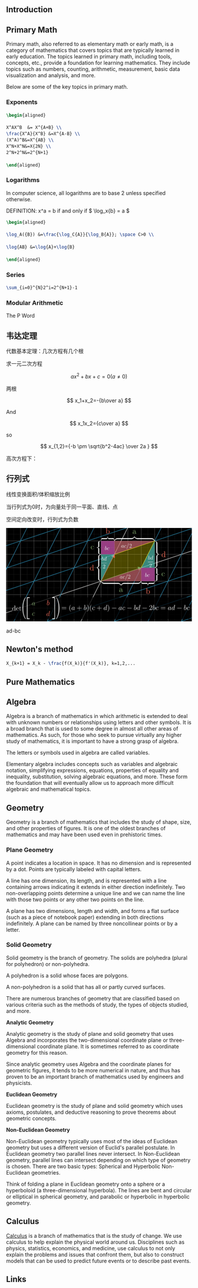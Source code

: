 ## Introduction

## Primary Math

Primary math, also referred to as elementary math or early math, is a category of mathematics that covers topics that are typically learned in early education.
The topics learned in primary math, including tools, concepts, etc., provide a foundation for learning mathematics.
They include topics such as numbers, counting, arithmetic, measurement, basic data visualization and analysis, and more.

Below are some of the key topics in primary math.

### Exponents

```tex
\begin{aligned}

X^AX^B  &= X^{A+B} \\
\frac{X^A}{X^B} &=X^{A-B} \\
(X^A)^B&=X^{AB} \\
X^N+X^N&=X{2N} \\
2^N+2^N&=2^{N+1}

\end{aligned}
```

### Logarithms

In computer science, all logarithms are to base 2 unless specified otherwise.

DEFINITION: x^a = b if and only if $ \log_x{b} = a $

```tex
\begin{aligned}

\log_A({B}) &=\frac{\log_C{A}}{\log_B{A}}; \space C>0 \\

\log{AB} &=\log{A}+\log{B}

\end{aligned}
```

### Series

```tex
\sum_{i=0}^{N}2^i=2^{N+1}-1
```

### Modular Arithmetic

The P Word

## 韦达定理

代数基本定理：几次方程有几个根

求一元二次方程

$$
ax^2+bx+c=0 (a\neq 0)
$$

两根

$$
x_1+x_2=-{b\over a}
$$

And

$$
x_1x_2={c\over a}
$$

so

$$
x_{1,2}={-b \pm \sqrt{b^2-4ac} \over 2a }
$$

高次方程下：

## 行列式

线性变换面积/体积缩放比例

当行列式为0时，为向量处于同一平面、直线、点

空间定向改变时，行列式为负数

![determinant](./images/determinant.png)

ad-bc

## Newton's method

```tex
X_{k+1} = X_k - \frac{f(X_k)}{f'(X_k)}, k=1,2,...
```

## Pure Mathematics

## Algebra

Algebra is a branch of mathematics in which arithmetic is extended to deal with unknown numbers or relationships using letters and other symbols.
It is a broad branch that is used to some degree in almost all other areas of mathematics.
As such, for those who seek to pursue virtually any higher study of mathematics, it is important to have a strong grasp of algebra.

The letters or symbols used in algebra are called variables.

Elementary algebra includes concepts such as variables and algebraic notation,
simplifying expressions, equations, properties of equality and inequality, substitution, solving algebraic equations, and more.
These form the foundation that will eventually allow us to approach more difficult algebraic and mathematical topics.

## Geometry

Geometry is a branch of mathematics that includes the study of shape, size, and other properties of figures.
It is one of the oldest branches of mathematics and may have been used even in prehistoric times.

### Plane Geometry

A point indicates a location in space. It has no dimension and is represented by a dot. Points are typically labeled with capital letters.

A line has one dimension, its length, and is represented with a line containing arrows indicating it extends in either direction indefinitely.
Two non-overlapping points determine a unique line and we can name the line with those two points or any other two points on the line.

A plane has two dimensions, length and width, and forms a flat surface (such as a piece of notebook paper) extending in both directions indefinitely.
A plane can be named by three noncollinear points or by a letter.

### Solid Geometry

Solid geometry is the branch of geometry.
The solids are polyhedra (plural for polyhedron) or non-polyhedra.

A polyhedron is a solid whose faces are polygons.

A non-polyhedron is a solid that has all or partly curved surfaces.

There are numerous branches of geometry that are classified based on various criteria such as the methods of study,
the types of objects studied, and more.

**Analytic Geometry**

Analytic geometry is the study of plane and solid geometry that uses Algebra and incorporates the two-dimensional coordinate plane or three-dimensional coordinate plane.
It is sometimes referred to as coordinate geometry for this reason.

Since analytic geometry uses Algebra and the coordinate planes for geometric figures,
it tends to be more numerical in nature, and thus has proven to be an important branch of mathematics used by engineers and physicists.

**Euclidean Geometry**

Euclidean geometry is the study of plane and solid geometry which uses axioms,
postulates, and deductive reasoning to prove theorems about geometric concepts.

**Non-Euclidean Geometry**

Non-Euclidean geometry typically uses most of the ideas of Euclidean geometry but uses a different version of Euclid's parallel postulate.
In Euclidean geometry two parallel lines never intersect.
In Non-Euclidean geometry, parallel lines can intersect depending on which type of geometry is chosen.
There are two basic types: Spherical and Hyperbolic Non-Euclidean geometries.

Think of folding a plane in Euclidean geometry onto a sphere or a hyperboloid (a three-dimensional hyperbola).
The lines are bent and circular or elliptical in spherical geometry, and parabolic or hyperbolic in hyperbolic geometry.

## Calculus

[Calculus](/docs/Mathematics/Mathematics.md) is a branch of mathematics that is the study of change.
We use calculus to help explain the physical world around us.
Disciplines such as physics, statistics, economics, and medicine,
use calculus to not only explain the problems and issues that confront them,
but also to construct models that can be used to predict future events or to describe past events.

## Links
